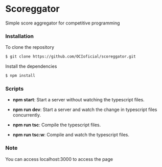 # Scoreggator

Simple score aggregator for competitive programming

### Installation
To clone the repository
```bash
$ git clone https://github.com/OCIoficial/scoreggator.git
```
Install the dependencies
```bash
$ npm install
```

### Scripts
- **npm start**: Start a server without watching the typescript files.

- **npm run dev**: Start a server and watch the change in typescript files concurrently.

- **npm run tsc**: Compile the typescript files.

- **npm run tsc:w**: Compile and watch the typescript files.

### Note

You can access localhost:3000 to access the page
